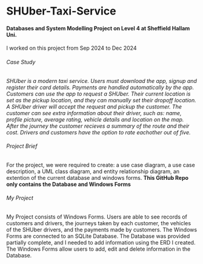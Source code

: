 # SHUber-Taxi-Service
#### Databases and System Modelling Project on Level 4 at Sheffield Hallam Uni.
I worked on this project from Sep 2024 to Dec 2024

###### Case Study
*SHUber is a modern taxi service.
Users must download the app, signup and register their card details. 
Payments are handled automatically by the app. 
Customers can use the app to request a SHUber. 
Their current location is set as the pickup location, and they can manually set their dropoff location. 
A SHUber driver will accept the request and pickup the customer. 
The customer can see extra information about their driver, such as: name, profile picture, average rating, vehicle details and location on the map.
After the journey the customer recieves a summary of the route and their cost.
Drivers and customers have the option to rate eachother out of five.*

###### Project Brief
For the project, we were required to create: a use case diagram, a use case description, a UML class diagram, and entity relationship diagram, an extention of the current database and windows forms. **This GitHub Repo only contains the Database and Windows Forms**

###### My Project
My Project consists of Windows Forms. Users are able to see records of customers and drivers, the journeys taken by each customer, the vehicles of the SHUber drivers, and the payments made by customers.
The Windows Forms are connected to an SQLite Database. The Database was provided partially complete, and I needed to add information using the ERD I created.
The Windows Forms allow users to add, edit and delete information in the Database.
